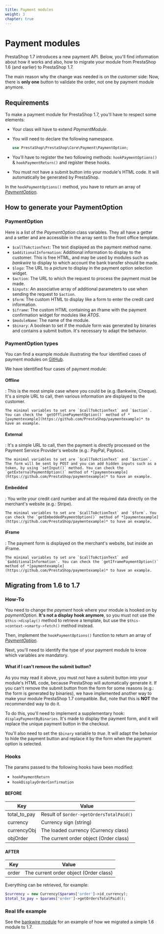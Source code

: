 ```yaml
---
title: Payment modules
weight: 3
chapter: true
---
```


Payment modules
===============

PrestaShop 1.7 introduces a new payment API. Below, you'll find information about how it works and also, how to migrate your module from PrestaShop 1.6 (and earlier) to PrestaShop 1.7.

The main reason why the change was needed is on the customer side: Now, there is **only one** button to validate the order, not one by payment module anymore.

Requirements
------------

To make a payment module for PrestaShop 1.7, you'll have to respect some elements:

-   Your class will have to extend *PaymentModule*.
-   You will need to declare the following namespace.

    ```php
    use PrestaShop\PrestaShop\Core\Payment\PaymentOption;
    ```

-   You'll have to register the two following methods: `hookPaymentOptions()` & `hookPaymentReturn()` and register these hooks.
-   You must not have a submit button into your module's HTML code. It will automatically be generated by PrestaShop.

In the `hookPaymentOptions()` method, you have to return an array of *[PaymentOption](https://github.com/PrestaShop/PrestaShop/blob/develop/src/Core/Payment/PaymentOption.php)*.

How to generate your PaymentOption
----------------------------------

### PaymentOption

Here is a list of the *PaymentOption* class variables. They all have a getter and a setter and are accessible in the array sent to the front office template.

-   `$callToActionText`: The text displayed as the payment method name.
-   `$additionalInformation`: Additional information to display to the customer. This is free HTML, and may be used by modules such as *bankwire* to display to which account the bank transfer should be made.
-   `$logo`: The URL to a picture to display in the payment option selection widget.
-   `$action`: The URL to which the request to process the payment must be made.
-   `$inputs`: An associative array of additional parameters to use when sending the request to `$action`.
-   `$form`: The custom HTML to display like a form to enter the credit card information.
-   `$iframe`: The custom HTML containing an iframe with the payment confirmation widget for modules like *ATOS*.
-   `$moduleName`: The name of the module.
-   `$binary`: A boolean to set if the module form was generated by binaries and contains a submit button. It's necessary to adapt the behavior.

### PaymentOption types

You can find a example module illustrating the four identified cases of payment modules on [GitHub](https://github.com/PrestaShop/paymentexample).

We have identified four cases of payment module:

#### Offline

:   This is the most simple case where you could be (e.g.:Bankwire, Cheque).
    It's a simple URL to call, then various information are displayed to the customer.

    The minimal variables to set are `$callToActionText` and `$action`. You can check the `getOfflinePaymentOption()` method of *[paymentexample](https://github.com/PrestaShop/paymentexample)* to have an example.

#### External

:   It's a simple URL to call, then the payment is directly processed on the Payment Service Provider's website (e.g.: PayPal, Paybox).

    The minimal variables to set are `$callToActionText` and `$action`. The form will be sent by POST and you can add hidden inputs such as a token, by using `setInput()` method. You can check the `getExternalPaymentOption()` method of *[paymentexample](https://github.com/PrestaShop/paymentexample)* to have an example.

#### Embedded

:   You write your credit card number and all the required data directly on the merchant's website (e.g.: Stripe).

    The minimal variables to set are `$callToActionText` and `$form`. You can check the `getEmbeddedPaymentOption()` method of *[paymentexample](https://github.com/PrestaShop/paymentexample)* to have an example.

#### iFrame

:   The payment form is displayed on the merchant's website, but inside an iFrame.

    The minimal variables to set are `$callToActionText` and `$additionalInformation`. You can check the `getIframePaymentOption()` method of *[paymentexample](https://github.com/PrestaShop/paymentexample)* to have an example.

Migrating from 1.6 to 1.7
-------------------------

### How-To

You need to change the *payment* hook where your module is hooked on by *paymentOption*. **It's not a display hook anymore**, so you must not use the `$this->display()` method to retrieve a template, but use the `$this->context->smarty->fetch()` method instead.

Then, implement the `hookPaymentOptions()` function to return an array of *[PaymentOption](https://github.com/PrestaShop/PrestaShop/blob/develop/src/Core/Payment/PaymentOption.php)*.

Next, you'll need to identify the type of your payment module to know which variables are mandatory.

#### What if I can't remove the submit button?

As you may read it above, you must not have a submit button into your module's HTML code, because PrestaShop will automatically generate it. If you can't remove the submit button from the form for some reasons (e.g.: the form is generated by binaries), we have implemented another way to make your module PrestaShop 1.7 compatible. But, note that this is
**NOT** the recommended way to do it.

To do this, you'll need to implement a supplementary hook: `displayPaymentByBinaries`. It's made to display the payment form, and
it will replace the unique payment button in the checkout.

You'll also need to set the `$binary` variable to *true*. It will adapt the behavior to hide the payment button and replace it by the form when the payment option is selected.

### Hooks

The params passed to the following hooks have been modified:

-   `hookPaymentReturn`
-   `hookDisplayOrderConfirmation`

#### BEFORE

  Key             |Value
  --------------- |-------------------------------------------
  total_to_pay    | Result of `$order->getOrdersTotalPaid()`
  currency        | Currency sign (string)
  currencyObj     | The loaded currency (Currency class)
  objOrder        | The current order object (Order class)

#### AFTER

  Key           | Value
  ------------- |------------------------------------------
  order         | The current order object (Order class)

Everything can be retrieved, for example:

```php
$currency = new Currency($params['order']->id_currency);
$total_to_pay = $params['order']->getOrdersTotalPaid();
```

### Real life example

See the [bankwire module](https://github.com/PrestaShop/bankwire/pull/18) for an example of how we migrated a simple 1.6 module to 1.7.

